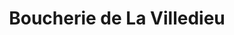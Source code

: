 ---
title: "Boucherie de La Villedieu"
url: /elancourt/boucherie-de-la-villedieu/
shop: boucherie
---